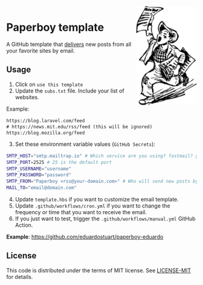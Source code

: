 <img src="https://raw.githubusercontent.com/eduardostuart/paperboy/main/.github/resources/paperboy.png" alt="Paperboy" width="160" align="right">

# Paperboy template

A GitHub template that [delivers](.github/workflows/cron.yml) new posts from all your favorite sites by email.

## Usage

1. Click on `use this template`
2. Update the `subs.txt` file. Include your list of websites.

Example:

```
https://blog.laravel.com/feed
# https://news.mit.edu/rss/feed (this will be ignored)
https://blog.mozilla.org/feed
```

3. Set these environment variable values (`GitHub Secrets`):

```bash
SMTP_HOST="smtp.mailtrap.io" # Which service are you using? fastmail? gmail? sendgrid? ...
SMTP_PORT=2525 # 25 is the default port
SMTP_USERNAME="username"
SMTP_PASSWORD="password"
SMTP_FROM="Paperboy <rss@your-domain.com>" # Who will send new posts by email?
MAIL_TO="email@domain.com"
```

4. Update `template.hbs` if you want to customize the email template.
5. Update `.github/workflows/cron.yml` if you want to change the frequency or time that you want to receive the email.
6. If you just want to test, trigger the `.github/workflows/manual.yml` GitHub Action.

**Example**: https://github.com/eduardostuart/paperboy-eduardo

## License

This code is distributed under the terms of MIT license.
See [LICENSE-MIT](LICENSE-MIT) for details.
